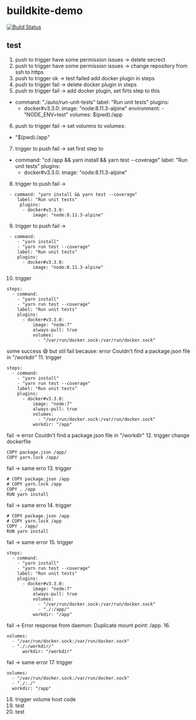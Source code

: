 # buildkite-demo
[![Build Status](https://badge.buildkite.com/734a6b47871896dd1ccc2c03d1e387827e8129fde914263582.svg)](https://buildkite.com/green-flowers/my-first-pipeline)

## test
1. push to trigger
have some  permission issues -> delete secrect
2. push to trigger
have some  permission issues -> change repository from ssh to https
3. push to trigger
ok -> test failed
add docker plugin in steps
4. push to trigger
fail -> delete docker plugin in steps
5. push to trigger
fail -> add docker plugin, set firts step to this
 - command: "./auto/run-unit-tests"
    label: "Run unit tests"
    plugins:
      - docker#v3.3.0:
          image: "node:8.11.3-alpine"
          environment:
            - "NODE_ENV=test"
          volumes: $(pwd):/app
6. push to trigger
fail -> set volumns to 
 volumes:
  - "$(pwd):/app"
7. trigger to push
fail -> set first step to 
 - command: "cd /app && yarn install && yarn test --coverage"
    label: "Run unit tests"
     plugins:
      - docker#v3.3.0:
          image: "node:8.11.3-alpine"
8. trigger to push
fail -> 
```
 - command: "yarn install && yarn test --coverage"
    label: "Run unit tests"
     plugins:
      - docker#v3.3.0:
          image: "node:8.11.3-alpine"
```
9. trigger to push 
fail -> 
```
 - command:
    - "yarn install"
    - "yarn run test --coverage"
    label: "Run unit tests"
    plugins:
      - docker#v3.3.0:
          image: "node:8.11.3-alpine"
```
10. trigger
```
steps:
  - command:
    - "yarn install"
    - "yarn run test --coverage"
    label: "Run unit tests"
    plugins:
      - docker#v3.3.0:
          image: "node:7"
          always-pull: true
          volumes:
            - "/var/run/docker.sock:/var/run/docker.sock"
```
some success :smile:
but stil fail because: error Couldn't find a package.json file in "/workdir"
11. trigger
```
steps:
  - command:
    - "yarn install"
    - "yarn run test --coverage"
    label: "Run unit tests"
    plugins:
      - docker#v3.3.0:
          image: "node:7"
          always-pull: true
          volumes:
            - "/var/run/docker.sock:/var/run/docker.sock"
          workdir: "/app"
```
fail -> error Couldn't find a package.json file in "/workdir"
12. trigger
change dockerfile
```
COPY package.json /app/
COPY yarn.lock /app/
```
fail -> same erro
13. trigger
```
# COPY package.json /app
# COPY yarn.lock /app
COPY . /app
RUN yarn install
```
fail -> same erro
14. trigger
```
# COPY package.json /app
# COPY yarn.lock /app
COPY . /app/
RUN yarn install
```  
fail -> same error
15. trigger
```
steps:
  - command:
    - "yarn install"
    - "yarn run test --coverage"
    label: "Run unit tests"
    plugins:
      - docker#v3.3.0:
          image: "node:7"
          always-pull: true
          volumes:
            - "/var/run/docker.sock:/var/run/docker.sock"
            - "./:/app/"
          workdir: "/app"
```
fail -> Error response from daemon: Duplicate mount point: /app.
16. 
```
volumes:
  - "/var/run/docker.sock:/var/run/docker.sock"
  - "./:/workdir/"
      workdir: "/workdir"
```
fail -> same error
17. trigger
```
volumes:
  - "/var/run/docker.sock:/var/run/docker.sock"
  - "./:./"
  workdir: "/app"
```
18. trigger
volume host code
19. test
20. test



